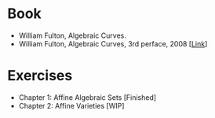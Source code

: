 # Book
- William Fulton, Algebraic Curves.
- William Fulton, Algebraic Curves, 3rd perface, 2008 [[Link](http://www.math.lsa.umich.edu/~wfulton/CurveBook.pdf)]

# Exercises
- Chapter 1: Affine Algebraic Sets [Finished]
- Chapter 2: Affine Varieties [WIP]
